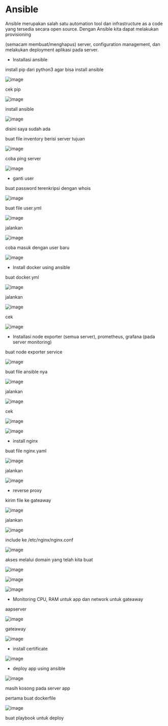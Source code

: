 # Ansible 




Ansible merupakan salah satu automation tool dan infrastructure as a code yang tersedia secara open source. Dengan Ansible kita dapat melakukan provisioning


(semacam membuat/menghapus) server, configuration management, dan melakukan deployment aplikasi pada server.





- Installasi ansible




install pip dari python3 agar bisa install ansible



![image](https://user-images.githubusercontent.com/18206510/207551165-a34581ba-fdf5-4698-a239-d5296866ca34.png)



cek pip


![image](https://user-images.githubusercontent.com/18206510/207552544-736a45f1-681d-48ec-86a2-6571d2d3993a.png)



install ansible 



![image](https://user-images.githubusercontent.com/18206510/207553233-012bcdf5-0fa5-42d6-8c3a-c5281f9397d7.png)



disini saya sudah ada 


buat file inventory berisi server tujuan 



![image](https://user-images.githubusercontent.com/18206510/207586452-5579e7e0-25f0-488a-8848-ea0f49185973.png)


coba ping server


![image](https://user-images.githubusercontent.com/18206510/207586378-01027c1c-a0d6-4e66-b4af-f68c63e0bc83.png)



- ganti user 


buat password terenkripsi dengan whois



![image](https://user-images.githubusercontent.com/18206510/207587641-cb9d75b2-9552-46f8-ac73-9203ece5d0b0.png)




buat file user.yml



![image](https://user-images.githubusercontent.com/18206510/207592669-7b0f8de0-12c1-44ff-95de-d6ec4a754920.png)



jalankan 



![image](https://user-images.githubusercontent.com/18206510/207592941-b3d0e9ec-f179-4f2c-9cd3-e5e65469aaef.png)



coba masuk dengan user baru



![image](https://user-images.githubusercontent.com/18206510/207593745-935c3737-af08-40fb-b34d-9957ea4d8c94.png)




- Install docker using ansible


buat docker.yml 



![image](https://user-images.githubusercontent.com/18206510/207615569-b369639f-f06e-4aa2-a1dc-58e48d259120.png)


jalankan



![image](https://user-images.githubusercontent.com/18206510/207615118-f2280795-d131-4b1c-93aa-0d0924bc552e.png)



cek



![image](https://user-images.githubusercontent.com/18206510/207616464-30e4b18b-33e7-46ce-b4ce-b76ba8b46043.png)




- Installasi node exporter (semua server), prometheus, grafana (pada server monitoring)


buat node exporter service 



![image](https://user-images.githubusercontent.com/18206510/207791752-1e576e8b-a43c-4c74-bce1-3071e76dc190.png)



buat file ansible nya



![image](https://user-images.githubusercontent.com/18206510/207791650-c4bea173-c160-4293-8323-426ef46b86b7.png)




jalankan



![image](https://user-images.githubusercontent.com/18206510/207791584-a5e316ec-4f40-49db-befe-53bbfea2321e.png)



cek


![image](https://user-images.githubusercontent.com/18206510/207791915-738c1b82-4187-40de-9d5c-0e969aa38d17.png)




![image](https://user-images.githubusercontent.com/18206510/207792046-d2ab0abd-49b3-4285-912c-8bc6ee8bdd0a.png)





- install nginx



buat file nginx.yaml



![image](https://user-images.githubusercontent.com/18206510/207795563-6b6be395-146b-4421-a646-6b7ca0750184.png)



jalankan




![image](https://user-images.githubusercontent.com/18206510/207795501-f7e18704-3afb-497f-8249-c8a01ed480be.png)




- reverse proxy


kirim file ke gateaway



![image](https://user-images.githubusercontent.com/18206510/207840791-d4b8cc62-f4e1-4d2c-8f75-42efb76a15af.png)



jalankan



![image](https://user-images.githubusercontent.com/18206510/207867259-a0aa084e-cf74-49be-a7b2-bc8d0057e64b.png)



include ke /etc/nginx/nginx.conf


![image](https://user-images.githubusercontent.com/18206510/207846073-f6e2dce2-6be5-4b4b-abee-d068a8295a0d.png)



akses melalui domain yang telah kita buat



![image](https://user-images.githubusercontent.com/18206510/207846892-ea5406c4-0b72-47a2-b0f0-a969ddb6363c.png)




![image](https://user-images.githubusercontent.com/18206510/207846989-ef82a228-b566-46e7-938e-6766d2a97c59.png)





![image](https://user-images.githubusercontent.com/18206510/207847072-423f4d21-3274-40fe-8cb1-b02fd1ab719c.png)





- Monitoring CPU, RAM untuk app dan network untuk gateaway




aapserver



![image](https://user-images.githubusercontent.com/18206510/207919170-e35d8db2-454e-49e7-b124-f3194e0dda96.png)



gateaway



![image](https://user-images.githubusercontent.com/18206510/207919321-9d657c58-1e4c-4fd1-bce7-1c34aee22eb8.png)





- install certificate




![image](https://user-images.githubusercontent.com/18206510/208010678-7875e41c-b0ed-42b8-b149-270237bf73f3.png)







- deploy app using ansible 



![image](https://user-images.githubusercontent.com/18206510/207921630-ee1561e1-8e05-4803-9efe-4dcec732af89.png)


masih kosong pada server app



pertama buat dockerfile



![image](https://user-images.githubusercontent.com/18206510/207921802-b7142692-7e34-489d-8e94-6127bfb36973.png)



buat playbook untuk deploy









